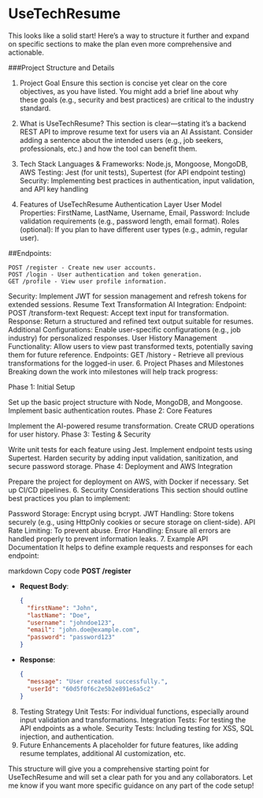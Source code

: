 # UseTechResume

This looks like a solid start! Here’s a way to structure it further and expand on specific sections to make the plan even more comprehensive and actionable.

###Project Structure and Details
1. Project Goal
Ensure this section is concise yet clear on the core objectives, as you have listed.
You might add a brief line about why these goals (e.g., security and best practices) are critical to the industry standard.
2. What is UseTechResume?
This section is clear—stating it’s a backend REST API to improve resume text for users via an AI Assistant.
Consider adding a sentence about the intended users (e.g., job seekers, professionals, etc.) and how the tool can benefit them.
3. Tech Stack
Languages & Frameworks: Node.js, Mongoose, MongoDB, AWS
Testing: Jest (for unit tests), Supertest (for API endpoint testing)
Security: Implementing best practices in authentication, input validation, and API key handling


5. Features of UseTechResume
Authentication Layer
User Model Properties:
FirstName, LastName, Username, Email, Password: Include validation requirements (e.g., password length, email format).
Roles (optional): If you plan to have different user types (e.g., admin, regular user).


##Endpoints:
```
POST /register - Create new user accounts.
POST /login - User authentication and token generation.
GET /profile - View user profile information.
```
Security: Implement JWT for session management and refresh tokens for extended sessions.
Resume Text Transformation
AI Integration:
Endpoint: POST /transform-text
Request: Accept text input for transformation.
Response: Return a structured and refined text output suitable for resumes.
Additional Configurations:
Enable user-specific configurations (e.g., job industry) for personalized responses.
User History Management
Functionality:
Allow users to view past transformed texts, potentially saving them for future reference.
Endpoints:
GET /history - Retrieve all previous transformations for the logged-in user.
6. Project Phases and Milestones
Breaking down the work into milestones will help track progress:

Phase 1: Initial Setup

Set up the basic project structure with Node, MongoDB, and Mongoose.
Implement basic authentication routes.
Phase 2: Core Features

Implement the AI-powered resume transformation.
Create CRUD operations for user history.
Phase 3: Testing & Security

Write unit tests for each feature using Jest.
Implement endpoint tests using Supertest.
Harden security by adding input validation, sanitization, and secure password storage.
Phase 4: Deployment and AWS Integration

Prepare the project for deployment on AWS, with Docker if necessary.
Set up CI/CD pipelines.
6. Security Considerations
This section should outline best practices you plan to implement:

Password Storage: Encrypt using bcrypt.
JWT Handling: Store tokens securely (e.g., using HttpOnly cookies or secure storage on client-side).
API Rate Limiting: To prevent abuse.
Error Handling: Ensure all errors are handled properly to prevent information leaks.
7. Example API Documentation
It helps to define example requests and responses for each endpoint:

markdown
Copy code
**POST /register**
- **Request Body**:
  ```json
  {
    "firstName": "John",
    "lastName": "Doe",
    "username": "johndoe123",
    "email": "john.doe@example.com",
    "password": "password123"
  }
  ```

- **Response**:
  ```json
  {
    "message": "User created successfully.",
    "userId": "60d5f0f6c2e5b2e891e6a5c2"
  }
  ```

8. Testing Strategy
Unit Tests: For individual functions, especially around input validation and transformations.
Integration Tests: For testing the API endpoints as a whole.
Security Tests: Including testing for XSS, SQL injection, and authentication.
9. Future Enhancements
A placeholder for future features, like adding resume templates, additional AI customization, etc.

This structure will give you a comprehensive starting point for UseTechResume and will set a clear path for you and any collaborators. Let me know if you want more specific guidance on any part of the code setup!
